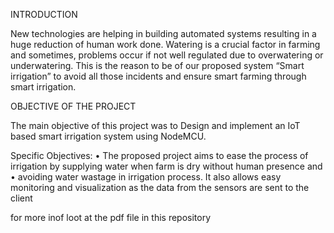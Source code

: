 INTRODUCTION
 
New technologies are helping in building automated systems resulting in a huge reduction of human work done. Watering is a crucial factor in farming and sometimes, problems occur if not well regulated due to overwatering or underwatering. This is the reason to be of our proposed system “Smart irrigation” to avoid all those incidents and ensure smart farming through smart irrigation.

OBJECTIVE OF THE PROJECT 

The main objective of this project was to Design and implement an IoT based smart irrigation system using NodeMCU.

Specific Objectives:
•	The proposed project aims to ease the process of irrigation by supplying water when farm is dry without human presence and
•	 avoiding water wastage in irrigation process.
It also allows easy monitoring and visualization as the data from the sensors are sent to the client

for more inof loot at the pdf file in this repository
